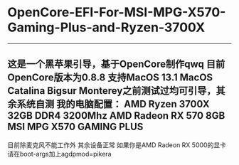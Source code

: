 # OpenCore-EFI-For-MSI-MPG-X570-Gaming-Plus-and-Ryzen-3700X
-------------------------------------------------------------------------
这是一个黑苹果引导，基于OpenCore制作qwq
目前OpenCore版本为0.8.8 支持MacOS 13.1
MacOS Catalina Bigsur Monterey之前测试过均可引导，其余系统自测
我的电脑配置：
AMD Ryzen 3700X
32GB DDR4 3200Mhz
AMD Radeon RX 570 8GB
MSI MPG X570 GAMING PLUS
----------------------------------------------------------------------------
目前除麦克风不能工作外 其余设备正常
如果你是AMD Radeon RX 5000的显卡 请在boot-args加上agdpmod=pikera
